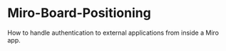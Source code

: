 # Miro-Board-Positioning
How to handle authentication to external applications from inside a Miro app.

